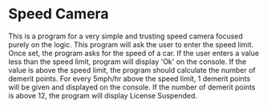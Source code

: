 # Speed Camera

This is a program for a very simple and trusting speed camera focused purely on the logic.
This program will ask the user to enter the speed limit.
Once set, the program asks for the speed of a car. If the user enters a value less than the speed limit, program will
display 'Ok' on the console. If the value is above the speed limit, the program should calculate the number of
demerit points. For every 5mph/hr above the speed limit, 1 demerit points will be given and displayed on
the console. If the number of demerit points is above 12, the program will display License Suspended.
